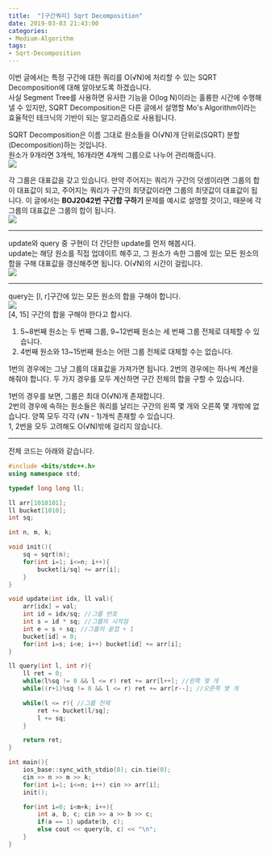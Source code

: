 ```yaml
---
title:  "[구간쿼리] Sqrt Decomposition"
date: 2019-03-03 21:43:00
categories:
- Medium-Algorithm
tags:
- Sqrt-Decomposition
---
```


이번 글에서는 특정 구간에 대한 쿼리를 O(√N)에 처리할 수 있는 SQRT Decomposition에 대해 알아보도록 하겠습니다.<br>
사실 Segment Tree를 사용하면 유사한 기능을 O(log N)이라는 훌륭한 시간에 수행해낼 수 있지만, SQRT Decomposition은 다른 글에서 설명할 Mo's Algorithm이라는 효율적인 테크닉의 기반이 되는 알고리즘으로 사용됩니다.

SQRT Decomposition은 이름 그대로 원소들을 O(√N)개 단위로(SQRT) 분할(Decomposition)하는 것입니다.<Br>
원소가 9개라면 3개씩, 16개라면 4개씩 그룹으로 나누어 관리해줍니다.<br>
<img src = "https://i.imgur.com/lL1kJn4.png">

각 그룹은 대표값을 갖고 있습니다. 만약 주어지는 쿼리가 구간의 덧셈이라면 그룹의 합이 대표값이 되고, 주어지는 쿼리가 구간의 최댓값이라면 그룹의 최댓값이 대표값이 됩니다. 이 글에서는 **BOJ2042번 구간합 구하기** 문제를 예시로 설명할 것이고, 때문에 각 그룹의 대표값은 그룹의 합이 됩니다.<br>
<img src = "https://i.imgur.com/gjb1QpD.png">

<hr>

update와 query 중 구현이 더 간단한 update를 먼저 해봅시다.<br>
update는 해당 원소를 직접 업데이트 해주고, 그 원소가 속한 그룹에 있는 모든 원소의 합을 구해 대표값을 갱신해주면 됩니다. O(√N)의 시간이 걸립니다.<br>
<img src = "https://i.imgur.com/uETzJUw.png">

<hr>

query는 [l, r]구간에 있는 모든 원소의 합을 구해야 합니다.<br>
<img src = "https://i.imgur.com/eGeCXd8.png"><br>
[4, 15] 구간의 합을 구해야 한다고 합시다.
1. 5~8번째 원소는 두 번째 그룹, 9~12번째 원소는 세 번째 그룹 전체로 대체할 수 있습니다.
2. 4번째 원소와 13~15번째 원소는 어떤 그룹 전체로 대체할 수는 없습니다.

1번의 경우에는 그냥 그룹의 대표값을 가져가면 됩니다. 2번의 경우에는 하나씩 계산을 해줘야 합니다. 두 가지 경우를 모두 계산하면 구간 전체의 합을 구할 수 있습니다.

1번의 경우를 보면, 그룹은 최대 O(√N)개 존재합니다.<Br>
2번의 경우에 속하는 원소들은 쿼리를 날리는 구간의 왼쪽 몇 개와 오른쪽 몇 개밖에 없습니다. 양쪽 모두 각각 (√N - 1)개씩 존재할 수 있습니다.<Br>
1, 2번을 모두 고려해도 O(√N)밖에 걸리지 않습니다.

<hr>

전체 코드는 아래와 같습니다.
```cpp
#include <bits/stdc++.h>
using namespace std;

typedef long long ll;

ll arr[1010101];
ll bucket[1010];
int sq;

int n, m, k;

void init(){
	sq = sqrt(n);
	for(int i=1; i<=n; i++){
		bucket[i/sq] += arr[i];
	}
}

void update(int idx, ll val){
	arr[idx] = val;
	int id = idx/sq; //그룹 번호
	int s = id * sq; //그룹의 시작점
	int e = s + sq; //그룹의 끝접 + 1
	bucket[id] = 0;
	for(int i=s; i<e; i++) bucket[id] += arr[i];
}

ll query(int l, int r){
	ll ret = 0;
	while(l%sq != 0 && l <= r) ret += arr[l++]; //왼쪽 몇 개
	while((r+1)%sq != 0 && l <= r) ret += arr[r--]; //오른쪽 몇 개

	while(l <= r){ //그룹 전체
		ret += bucket[l/sq];
		l += sq;
	}

	return ret;
}

int main(){
	ios_base::sync_with_stdio(0); cin.tie(0);
	cin >> n >> m >> k;
	for(int i=1; i<=n; i++) cin >> arr[i];
	init();

	for(int i=0; i<m+k; i++){
		int a, b, c; cin >> a >> b >> c;
		if(a == 1) update(b, c);
		else cout << query(b, c) << "\n";
	}
}
```
